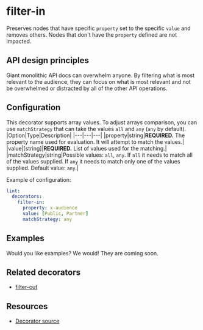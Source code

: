 # filter-in

Preserves nodes that have specific `property` set to the specific `value` and removes others. Nodes that don't have the `property` defined are not impacted.

## API design principles

Giant monolithic API docs can overwhelm anyone. By filtering what is most relevant to the audience, they can focus on what is most relevant and not be overwhelmed or distracted by all of the other API operations.

## Configuration

This decorator supports array values. To adjust arrays comparison, you can use `matchStrategy` that can take the values `all` and `any` (`any` by default).
|Option|Type|Description|
|---|---|---|
|property|string|**REQUIRED.** The property name used for evaluation. It will attempt to match the values.|
|value|[string]|**REQUIRED.** List of values used for the matching.|
|matchStrategy|string|Possible values: `all`, `any`. If `all` it needs to match all of the values supplied. If `any` it needs to match only one of the values supplied. Default value: `any`.|


Example of configuration:

```yaml
lint:
  decorators:
    filter-in:
      property: x-audience
      value: [Public, Partner]
      matchStrategy: any
```

## Examples

Would you like examples? We would! They are coming soon.

## Related decorators

- [filter-out](./filter-out.md)

## Resources

- [Decorator source](https://github.com/Redocly/redocly-cli/blob/master/packages/core/src/decorators/common/filters/filter-in.ts)
